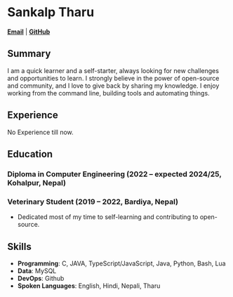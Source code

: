 # Sankalp Tharu

[**Email**](mailto:sankalptharu50028@gmail.com) | [**GitHub**](https://github.com/S4NKALP)

## Summary

I am a quick learner and a self-starter, always looking for new challenges and opportunities to learn.
I strongly believe in the power of open-source and community, and I love to give back by sharing my knowledge.
I enjoy working from the command line, building tools and automating things.

## Experience

No Experience till now.

## Education

### Diploma in Computer Engineering (2022 – expected 2024/25, Kohalpur, Nepal)

### Veterinary Student (2019 – 2022, Bardiya, Nepal)

- Dedicated most of my time to self-learning and contributing to open-source.

## Skills

- **Programming**: C, JAVA, TypeScript/JavaScript, Java, Python, Bash, Lua
- **Data**: MySQL
- **DevOps**: Github
- **Spoken Languages**: English, Hindi, Nepali, Tharu

